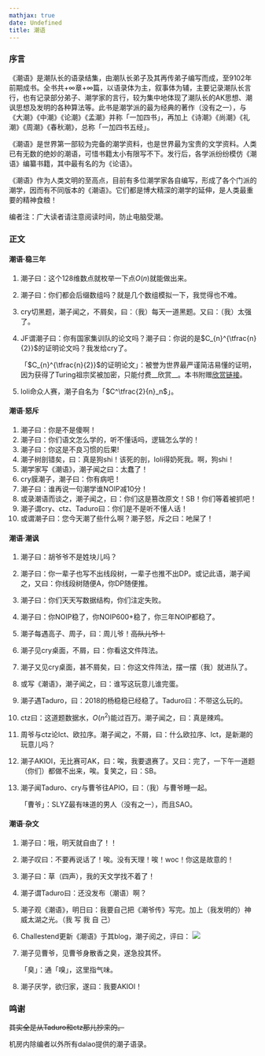 ```yaml
---
mathjax: true
date: Undefined
title: 潮语
---
```

### 序言

《潮语》是潮队长的语录结集，由潮队长弟子及其再传弟子编写而成，至9102年前期成书。全书共$+\infty$章$+\infty$篇，以语录体为主，叙事体为辅，主要记录潮队长言行，也有记录部分弟子、潮学家的言行，较为集中地体现了潮队长的AK思想、潮讽思想及发明的各种算法等。此书是潮学派的最为经典的著作（没有之一），与《大潮》《中潮》《论潮》《孟潮》并称「一加四书」，再加上《诗潮》《尚潮》《礼潮》《周潮》《春秋潮》，总称「一加四书五经」。

《潮语》是世界第一部较为完备的潮学资料，也是世界最为宝贵的文学资料。人类已有无数的绝妙的潮语，可惜书籍太小有限写不下。发行后，各学派纷纷模仿《潮语》编纂书籍，其中最有名的为《论语》。

《潮语》作为人类文明的至高点，目前有多位潮学家各自编写，形成了各个门派的潮学，因而有不同版本的《潮语》。它们都是博大精深的潮学的延伸，是人类最重要的精神食粮！

编者注：广大读者请注意阅读时间，防止电脑受潮。

### 正文

#### 潮语·稳三年

1. 潮子曰：这个$128$维数点就枚举一下点$O(n)​$就能做出来。
2. 潮子曰：你们都会后缀数组吗？就是几个数组模拟一下，我觉得也不难。
3. cry切黑题，潮子闻之，不屑矣，曰：（我）每天一道黑题。又曰：（我）太强了。
4. JF谓潮子曰：你有国家集训队的论文吗？潮子曰：你说的是$C_{n}^{\tfrac{n}{2}}$的证明论文吗？我发给cry了。

	「$C_{n}^{\tfrac{n}{2}}​$的证明论文」：被誉为世界最严谨简洁易懂的证明，因为获得了Turing祖宗奖被加密，只能付费__欣赏__。本书附赠[欣赏链接](https://pic.dark.moe/images/2019/03/18/a5a6a7ab4e9d1ad3b3b57ea93ef443ad.png)。

5. loli命众人赛，潮子自名为「$C^\tfrac{2}{n}_n​$」。

#### 潮语·怒斥

1. 潮子曰：你是不是傻啊！
2. 潮子曰：你们语文怎么学的，听不懂话吗，逻辑怎么学的！
3. 潮子曰：你这是不良习惯的后果!
4. 潮子树剖错矣，曰：真是狗shi！该死的剖，loli得奶死我。啊，狗shi！
5. 潮学家写《潮语》，潮子闻之曰：太蠢了！
6. cry膜潮子，潮子曰：你有病吧！
7. 潮子曰：谁再说一句潮学谁NOIP减10分！
8. 或录潮语而谈之，潮子闻之，曰：你们这是篡改原文！SB！你们等着被抓吧！
9. 潮子谓cry、ctz、Taduro曰：你们是不是听不懂人话！
10. 或谓潮子曰：您今天潮了些什么啊？潮子怒，斥之曰：吔屎了！

#### 潮语·潮讽

1. 潮子曰：胡爷爷不是姓块儿吗？
2. 潮子曰：你一辈子也写不出线段树，一辈子也推不出DP。或记此语，潮子闻之，又曰：你线段树随便A，你DP随便推。
3. 潮子曰：你们天天写数据结构，你们注定失败。
4. 潮子曰：你NOIP稳了，你NOIP600+稳了，你三年NOIP都稳了。
5. 潮子每遇高子、周子，曰：周儿爷！~~高队儿爷！~~
6. 潮子见cry桌面，不屑，曰：你看这文件阵法。
7. 潮子又见cry桌面，甚不屑矣，曰：你这文件阵法，摆一摆（我）就进队了。
8. 或写《潮语》，潮子闻之，曰：谁写这玩意儿谁完蛋。
9. 潮子遇Taduro，曰：2018的杨稳稳已经稳了。Taduro曰：不带这么玩的。
10. ctz曰：这道题数据水，$O(n^2)$能过百万。潮子闻之，曰：真是辣鸡。
11. 周爷与ctz论lct、欧拉序。潮子闻之，不屑，曰：什么欧拉序、lct，是新潮的玩意儿吗？
12. 潮子AKIOI，无比赛可AK，曰：唉，我要退赛了。又曰：完了，一下午一道题（你们）都做不出来，唉。复笑之，曰：SB。
13. 潮子闻Taduro、cry与曹爷往APIO，曰：（我）与曹爷睡一起。

	「曹爷」：SLYZ最有味道的男人（没有之一），而且SAO。

#### 潮语·杂文
1. 潮子曰：哦，明天就自由了！！
2. 潮子叹曰：不要再说话了！唉。没有天理！唉！woc！你这是故意的！
3. 潮子曰：草（四声），我的天文学找不着了！
4. 潮子谓Taduro曰：还没发布（潮语）啊？
5. 潮子观《潮语》，明日曰：我要自己把《潮爷传》写完。加上（我发明的）神威太湖之光。（我 写 我 自 己）
6. Challestend更新《潮语》于其blog，潮子阅之，评曰：
![](/images/潮语-1.png)
7. 潮子见曹爷，见曹爷身散香之臭，遂急投其怀。

	「臭」：通「嗅」，这里指气味。

8. 潮子厌学，欲归家，遂曰：我要AKIOI！
### 鸣谢

~~其实全是从Taduro和ctz那儿抄来的。~~

机房内除编者以外所有dalao提供的潮子语录。
